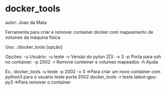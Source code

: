 # docker_tools
autor: Joao da Mata

Ferramenta para criar e remover container docker com mapeamento de volumes da máquina física

Uso:
 ./docker_tools [opção]

Opções:
  -u	Usuário: -u teste
  -v	Versão do pyton 2|3: -v 3
  -p	Porta para ssh no container: -p 2002
  -r	Remove conteiner e volumes mapeados
  -h	Ajuda

   Ex.:
      docker_tools -u teste -p 2002 -v 3  	=>Para criar um novo container com python3 para o usuário teste porta 2002
      docker_tools -r teste.latest-gpu-py3	=>Para remover o container
